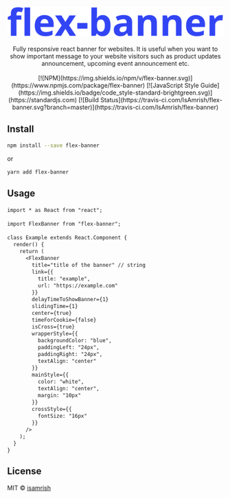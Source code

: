 <div align="center">
  <img src="./media/flex-banner.svg" alt="flex-banner" />
</div>

<br />

<div align="center">
  Fully responsive react banner for websites. It is useful when you want to show important message to your website visitors such as product updates announcement, upcoming event announcement etc.
</div>

<br />
<div align="center">
[![NPM](https://img.shields.io/npm/v/flex-banner.svg)](https://www.npmjs.com/package/flex-banner) [![JavaScript Style Guide](https://img.shields.io/badge/code_style-standard-brightgreen.svg)](https://standardjs.com) [![Build Status](https://travis-ci.com/IsAmrish/flex-banner.svg?branch=master)](https://travis-ci.com/IsAmrish/flex-banner)
</div>

## Install

```bash
npm install --save flex-banner
```

or

```bash
yarn add flex-banner
```

## Usage

```tsx
import * as React from "react";

import FlexBanner from "flex-banner";

class Example extends React.Component {
  render() {
    return (
      <FlexBanner
        title="title of the banner" // string
        link={{
          title: "example",
          url: "https://example.com"
        }}
        delayTimeToShowBanner={1}
        slidingTime={1}
        center={true}
        timeForCookie={false}
        isCross={true}
        wrapperStyle={{
          backgroundColor: "blue",
          paddingLeft: "24px",
          paddingRight: "24px",
          textAlign: "center"
        }}
        mainStyle={{
          color: "white",
          textAlign: "center",
          margin: "10px"
        }}
        crossStyle={{
          fontSize: "16px"
        }}
      />
    );
  }
}
```

## License

MIT © [isamrish](https://github.com/isamrish)
